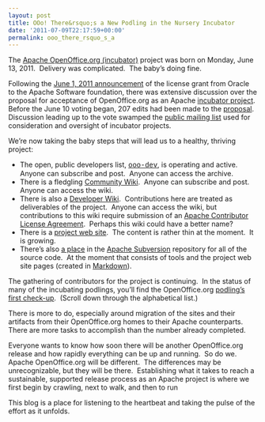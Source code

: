 ```yaml
---
layout: post
title: OOo! There&rsquo;s a New Podling in the Nursery Incubator
date: '2011-07-09T22:17:59+00:00'
permalink: ooo_there_rsquo_s_a
---
```

<p>The <a href="http://incubator.apache.org/projects/openofficeorg.html">Apache OpenOffice.org (incubator)</a> project was born on Monday, June 13, 2011.&nbsp; Delivery was complicated.&nbsp; The baby’s doing fine.</p> 
  <p>Following the <a href="http://www.marketwire.com/press-release/statements-on-openofficeorg-contribution-to-apache-nasdaq-orcl-1521400.htm">June 1, 2011 announcement</a> of the license grant from Oracle to the Apache Software foundation, there was extensive discussion over the proposal for acceptance of OpenOffice.org as an Apache <a href="http://incubator.apache.org/incubation/Incubation_Policy.html">incubator project</a>.&nbsp; Before the June 10 voting began, 207 edits had been made to the <a href="http://wiki.apache.org/incubator/OpenOfficeProposal">proposal</a>.&nbsp; Discussion leading up to the vote swamped the <a href="http://mail-archives.apache.org/mod_mbox/incubator-general/201106.mbox/date">public mailing list</a> used for consideration and oversight of incubator projects.</p> 
  <p>We’re now taking the baby steps that will lead us to a healthy, thriving project:</p> 
  <ul> 
    <li>The open, public developers list, <font face="Courier New"><a href="http://mail-archives.apache.org/mod_mbox/incubator-ooo-dev/">ooo-dev</a></font>, is operating and active.&nbsp; Anyone can subscribe and post.&nbsp; Anyone can access the archive.  </li> 
    <li>There is a fledgling <a href="https://cwiki.apache.org/confluence/display/OOOUSERS/Wiki+Home">Community Wiki</a>.&nbsp; Anyone can subscribe and post.&nbsp; Anyone can access the wiki.  </li> 
    <li>There is also a <a href="https://cwiki.apache.org/confluence/display/OOODEV/Wiki+Home">Developer Wiki</a>.&nbsp; Contributions here are treated as deliverables of the project.&nbsp; Anyone can access the wiki, but contributions to this wiki require submission of an <a href="http://www.apache.org/licenses/#clas">Apache Contributor License Agreement</a>.&nbsp; Perhaps this wiki could have a better name?  </li> 
    <li>There is a <a href="http://incubator.apache.org/openofficeorg/">project web site</a>.&nbsp; The content is rather thin at the moment.&nbsp; It is growing.  </li> 
    <li> 
      <div align="left">There’s also <a href="https://svn.apache.org/repos/asf/incubator/ooo/">a place</a> in the <a href="http://subversion.apache.org/">Apache Subversion</a> repository for all of the source code.&nbsp; At the moment that consists of tools and the project web site pages (created in <a href="http://daringfireball.net/projects/markdown/">Markdown</a>).</div> 
    </li> 
  </ul> 
  <p align="left">The gathering of contributors for the project is continuing.&nbsp; In the status of many of the incubating podlings, you’ll find the OpenOffice.org <a href="http://wiki.apache.org/incubator/July2011">podling’s first check-up</a>.&nbsp; (Scroll down through the alphabetical list.)&nbsp; </p> 
  <p align="left">There is more to do, especially around migration of the sites and their artifacts from their OpenOffice.org homes to their Apache counterparts.&nbsp; There are more tasks to accomplish than the number already completed.</p> 
  <p align="left">Everyone wants to know how soon there will be another OpenOffice.org release and how rapidly everything can be up and running.&nbsp; So do we.&nbsp; Apache OpenOffice.org will be different.&nbsp; The differences may be unrecognizable, but they will be there.&nbsp; Establishing what it takes to reach a sustainable, supported release process as an Apache project is where we first begin by crawling, next to walk, and then to run</p> 
  <p align="left">This blog is a place for listening to the heartbeat and taking the pulse of the effort as it unfolds.</p>
